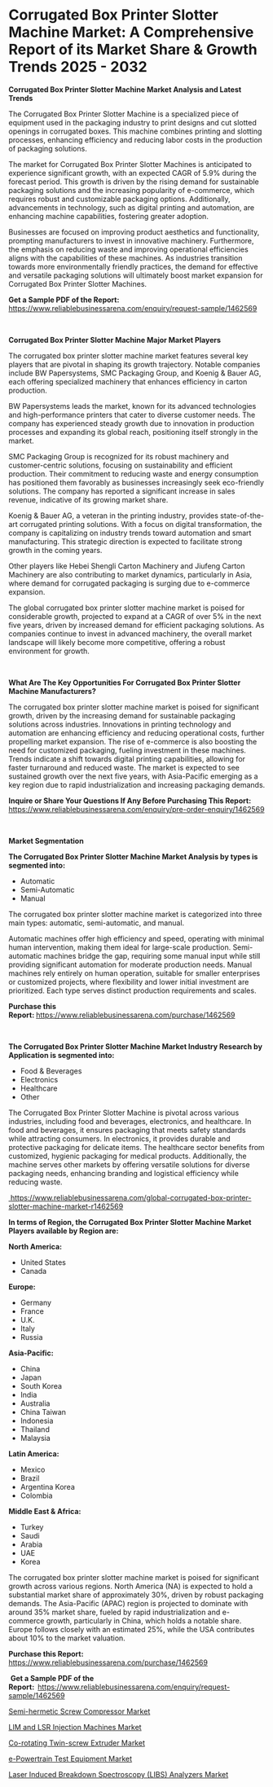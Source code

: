 <p><h1>Corrugated Box Printer Slotter Machine Market: A Comprehensive Report of its Market Share & Growth Trends 2025 - 2032</h1></p><p><strong>Corrugated Box Printer Slotter Machine Market Analysis and Latest Trends</strong></p>
<p><p>The Corrugated Box Printer Slotter Machine is a specialized piece of equipment used in the packaging industry to print designs and cut slotted openings in corrugated boxes. This machine combines printing and slotting processes, enhancing efficiency and reducing labor costs in the production of packaging solutions.</p><p>The market for Corrugated Box Printer Slotter Machines is anticipated to experience significant growth, with an expected CAGR of 5.9% during the forecast period. This growth is driven by the rising demand for sustainable packaging solutions and the increasing popularity of e-commerce, which requires robust and customizable packaging options. Additionally, advancements in technology, such as digital printing and automation, are enhancing machine capabilities, fostering greater adoption. </p><p>Businesses are focused on improving product aesthetics and functionality, prompting manufacturers to invest in innovative machinery. Furthermore, the emphasis on reducing waste and improving operational efficiencies aligns with the capabilities of these machines. As industries transition towards more environmentally friendly practices, the demand for effective and versatile packaging solutions will ultimately boost market expansion for Corrugated Box Printer Slotter Machines.</p></p>
<p><strong>Get a Sample PDF of the Report:&nbsp;</strong> <a href="https://www.reliablebusinessarena.com/enquiry/request-sample/1462569?utm_campaign=2206&utm_medium=2&utm_source=Github&utm_content=ia&utm_term=12042025&utm_id=corrugated-box-printer-slotter-machine">https://www.reliablebusinessarena.com/enquiry/request-sample/1462569</a></p>
<p>&nbsp;</p>
<p><strong>Corrugated Box Printer Slotter Machine Major Market Players</strong></p>
<p><p>The corrugated box printer slotter machine market features several key players that are pivotal in shaping its growth trajectory. Notable companies include BW Papersystems, SMC Packaging Group, and Koenig & Bauer AG, each offering specialized machinery that enhances efficiency in carton production.</p><p>BW Papersystems leads the market, known for its advanced technologies and high-performance printers that cater to diverse customer needs. The company has experienced steady growth due to innovation in production processes and expanding its global reach, positioning itself strongly in the market.</p><p>SMC Packaging Group is recognized for its robust machinery and customer-centric solutions, focusing on sustainability and efficient production. Their commitment to reducing waste and energy consumption has positioned them favorably as businesses increasingly seek eco-friendly solutions. The company has reported a significant increase in sales revenue, indicative of its growing market share.</p><p>Koenig & Bauer AG, a veteran in the printing industry, provides state-of-the-art corrugated printing solutions. With a focus on digital transformation, the company is capitalizing on industry trends toward automation and smart manufacturing. This strategic direction is expected to facilitate strong growth in the coming years.</p><p>Other players like Hebei Shengli Carton Machinery and Jiufeng Carton Machinery are also contributing to market dynamics, particularly in Asia, where demand for corrugated packaging is surging due to e-commerce expansion.</p><p>The global corrugated box printer slotter machine market is poised for considerable growth, projected to expand at a CAGR of over 5% in the next five years, driven by increased demand for efficient packaging solutions. As companies continue to invest in advanced machinery, the overall market landscape will likely become more competitive, offering a robust environment for growth.</p></p>
<p>&nbsp;</p>
<p><strong>What Are The Key Opportunities For Corrugated Box Printer Slotter Machine Manufacturers?</strong></p>
<p><p>The corrugated box printer slotter machine market is poised for significant growth, driven by the increasing demand for sustainable packaging solutions across industries. Innovations in printing technology and automation are enhancing efficiency and reducing operational costs, further propelling market expansion. The rise of e-commerce is also boosting the need for customized packaging, fueling investment in these machines. Trends indicate a shift towards digital printing capabilities, allowing for faster turnaround and reduced waste. The market is expected to see sustained growth over the next five years, with Asia-Pacific emerging as a key region due to rapid industrialization and increasing packaging demands.</p></p>
<p><strong>Inquire or Share Your Questions If Any Before Purchasing This Report:</strong> <a href="https://www.reliablebusinessarena.com/enquiry/pre-order-enquiry/1462569?utm_campaign=2206&utm_medium=2&utm_source=Github&utm_content=ia&utm_term=12042025&utm_id=corrugated-box-printer-slotter-machine">https://www.reliablebusinessarena.com/enquiry/pre-order-enquiry/1462569</a></p>
<p>&nbsp;</p>
<p><strong>Market Segmentation</strong></p>
<p><strong>The Corrugated Box Printer Slotter Machine Market Analysis by types is segmented into:</strong></p>
<p><ul><li>Automatic</li><li>Semi-Automatic</li><li>Manual</li></ul></p>
<p><p>The corrugated box printer slotter machine market is categorized into three main types: automatic, semi-automatic, and manual. </p><p>Automatic machines offer high efficiency and speed, operating with minimal human intervention, making them ideal for large-scale production. Semi-automatic machines bridge the gap, requiring some manual input while still providing significant automation for moderate production needs. Manual machines rely entirely on human operation, suitable for smaller enterprises or customized projects, where flexibility and lower initial investment are prioritized. Each type serves distinct production requirements and scales.</p></p>
<p><strong>Purchase this Report:&nbsp;</strong><a href="https://www.reliablebusinessarena.com/purchase/1462569?utm_campaign=2206&utm_medium=2&utm_source=Github&utm_content=ia&utm_term=12042025&utm_id=corrugated-box-printer-slotter-machine">https://www.reliablebusinessarena.com/purchase/1462569</a></p>
<p>&nbsp;</p>
<p><strong>The Corrugated Box Printer Slotter Machine Market Industry Research by Application is segmented into:</strong></p>
<p><ul><li>Food & Beverages</li><li>Electronics</li><li>Healthcare</li><li>Other</li></ul></p>
<p><p>The Corrugated Box Printer Slotter Machine is pivotal across various industries, including food and beverages, electronics, and healthcare. In food and beverages, it ensures packaging that meets safety standards while attracting consumers. In electronics, it provides durable and protective packaging for delicate items. The healthcare sector benefits from customized, hygienic packaging for medical products. Additionally, the machine serves other markets by offering versatile solutions for diverse packaging needs, enhancing branding and logistical efficiency while reducing waste.</p></p>
<p><a href="https://www.reliablebusinessarena.com/global-corrugated-box-printer-slotter-machine-market-r1462569?utm_campaign=2206&utm_medium=2&utm_source=Github&utm_content=ia&utm_term=12042025&utm_id=corrugated-box-printer-slotter-machine">&nbsp;https://www.reliablebusinessarena.com/global-corrugated-box-printer-slotter-machine-market-r1462569</a></p>
<p><strong>In terms of Region, the Corrugated Box Printer Slotter Machine Market Players available by Region are:</strong></p>
<p>
    <p> <strong> North America: </strong>
        <ul>
            <li>United States</li>
            <li>Canada</li>
        </ul>
        </p> 
    <p> <strong> Europe: </strong>
        <ul>
            <li>Germany</li>
            <li>France</li>
            <li>U.K.</li>
            <li>Italy</li>
            <li>Russia</li>
        </ul>
        </p> 
    <p> <strong> Asia-Pacific: </strong>
        <ul>
            <li>China</li>
            <li>Japan</li>
            <li>South Korea</li>
            <li>India</li>
            <li>Australia</li>
            <li>China Taiwan</li>
            <li>Indonesia</li>
            <li>Thailand</li>
            <li>Malaysia</li>
        </ul>
        </p> 
    <p> <strong> Latin America: </strong>
        <ul>
            <li>Mexico</li>
            <li>Brazil</li>
            <li>Argentina Korea</li>
            <li>Colombia</li>
        </ul>
        </p> 
    <p> <strong> Middle East & Africa: </strong>
        <ul>
            <li>Turkey</li>
            <li>Saudi</li>
            <li>Arabia</li>
            <li>UAE</li>
            <li>Korea</li>
        </ul>
    </p>
    </p>
<p><p>The corrugated box printer slotter machine market is poised for significant growth across various regions. North America (NA) is expected to hold a substantial market share of approximately 30%, driven by robust packaging demands. The Asia-Pacific (APAC) region is projected to dominate with around 35% market share, fueled by rapid industrialization and e-commerce growth, particularly in China, which holds a notable share. Europe follows closely with an estimated 25%, while the USA contributes about 10% to the market valuation.</p></p>
<p><strong>Purchase this Report: </strong><a href="https://www.reliablebusinessarena.com/purchase/1462569?utm_campaign=2206&utm_medium=2&utm_source=Github&utm_content=ia&utm_term=12042025&utm_id=corrugated-box-printer-slotter-machine">https://www.reliablebusinessarena.com/purchase/1462569</a></p>
<p>&nbsp;<strong>Get a Sample PDF of the Report:&nbsp;&nbsp;</strong><a href="https://www.reliablebusinessarena.com/enquiry/request-sample/1462569?utm_campaign=2206&utm_medium=2&utm_source=Github&utm_content=ia&utm_term=12042025&utm_id=corrugated-box-printer-slotter-machine">https://www.reliablebusinessarena.com/enquiry/request-sample/1462569</a></p>
<p><strong></strong></p>
<p><p><a href="https://github.com/memorirummy/Market-Research-Report-List-1/blob/main/semi-hermetic-screw-compressor-market.md?utm_campaign=2206&utm_medium=2&utm_source=Github&utm_content=ia&utm_term=12042025&utm_id=corrugated-box-printer-slotter-machine">Semi-hermetic Screw Compressor Market</a></p><p><a href="https://github.com/arvelm4nthig/Market-Research-Report-List-1/blob/main/lim-and-lsr-injection-machines-market.md?utm_campaign=2206&utm_medium=2&utm_source=Github&utm_content=ia&utm_term=12042025&utm_id=corrugated-box-printer-slotter-machine">LIM and LSR Injection Machines Market</a></p><p><a href="https://github.com/xanaanenkaly/Market-Research-Report-List-1/blob/main/co-rotating-twin-screw-extruder-market.md?utm_campaign=2206&utm_medium=2&utm_source=Github&utm_content=ia&utm_term=12042025&utm_id=corrugated-box-printer-slotter-machine">Co-rotating Twin-screw Extruder Market</a></p><p><a href="https://github.com/jaquelynhasenaue8/Market-Research-Report-List-1/blob/main/e-powertrain-test-equipment-market.md?utm_campaign=2206&utm_medium=2&utm_source=Github&utm_content=ia&utm_term=12042025&utm_id=corrugated-box-printer-slotter-machine">e-Powertrain Test Equipment Market</a></p><p><a href="https://github.com/alasmyayock/Market-Research-Report-List-1/blob/main/laser-induced-breakdown-spectroscopy-libs-analyzers-market.md?utm_campaign=2206&utm_medium=2&utm_source=Github&utm_content=ia&utm_term=12042025&utm_id=corrugated-box-printer-slotter-machine">Laser Induced Breakdown Spectroscopy (LIBS) Analyzers Market</a></p></p>